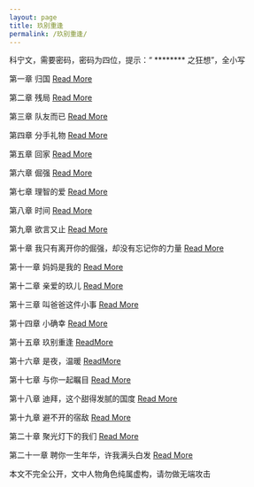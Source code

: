 ```yaml
---
layout: page
title: 玖别重逢
permalink: /玖别重逢/
---
```


科宁文，需要密码，密码为四位，提示：“ ******** 之狂想”，全小写

第一章 归国 <a href="https://praguednew.github.io/jiubiechongfeng-one/"> Read More </a>

第二章 残局 <a href="https://praguednew.github.io/jiubiechongfeng-two/"> Read More </a>

第三章 队友而已 <a href="https://praguednew.github.io/jiubiechongfeng-three/"> Read More </a>

第四章 分手礼物 <a href="https://praguednew.github.io/jiubiechongfeng-four/"> Read More </a>

第五章 回家 <a href="https://praguednew.github.io/jiubiechongfeng-five/"> Read More </a>

第六章 倔强 <a href="https://praguednew.github.io/jiubiechongfeng-six/"> Read More </a>

第七章 理智的爱 <a href="https://praguednew.github.io/jiubiechongfeng-seven/"> Read More </a>

第八章 时间 <a href="https://praguednew.github.io/jiubiechongfeng-eight/"> Read More </a>

第九章 欲言又止 <a href="https://praguednew.github.io/jiubiechongfeng-nine/"> Read More </a>

第十章 我只有离开你的倔强，却没有忘记你的力量 <a href="https://praguednew.github.io/jiubiechongfeng-ten/"> Read More </a>

第十一章 妈妈是我的 <a href="https://praguednew.github.io/jiubiechongfeng-eleven/"> Read More </a>

第十二章 亲爱的玖儿 <a href="https://praguednew.github.io/jiubiechongfeng-twelve/"> Read More </a>

第十三章 叫爸爸这件小事 <a href="https://praguednew.github.io/jiubiechongfeng-thirteen/"> Read More </a>

第十四章 小确幸 <a href="https://praguednew.github.io/jiubiechongfeng-fourteen/"> Read More </a>

第十五章 玖别重逢 <a href="https://praguednew.github.io/jiubiechongfeng-fifteen/"> ReadMore </a>

第十六章 是夜，温暖 <a href="https://praguednew.github.io/jiubiechongfeng-sixteen/"> ReadMore </a>

第十七章 与你一起瞩目 <a href="https://praguednew.github.io/jiubiechongfeng-seventeen/"> Read More </a>

第十八章 迪拜，这个甜得发腻的国度 <a href="https://praguednew.github.io/jiubiechongfeng-eighteen/"> Read More </a>

第十九章 避不开的宿敌 <a href="https://praguednew.github.io/jiubiechongfeng-nineteen/"> Read More </a>

第二十章 聚光灯下的我们 <a href="https://praguednew.github.io/jiubiechongfeng-twenty/"> Read More </a>
 
第二十一章 聘你一生年华，许我满头白发 <a href="https://praguednew.github.io/jiubiechongfeng-twentyone/"> Read More </a>



本文不完全公开，文中人物角色纯属虚构，请勿做无端攻击


